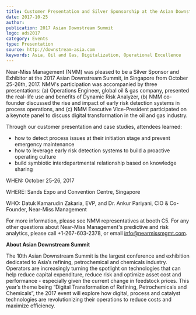 ```yaml
---  
title: Customer Presentation and Silver Sponsorship at the Asian Downstream Summit
date: 2017-10-25
author: 
publication: 2017 Asian Downstream Summit
logo: ads2017
category: Events
type: Presentation
source: http://downstream-asia.com
keywords: Asia, Oil and Gas, Digitalization, Operational Excellence
---
```

Near-Miss Management (NMM) was pleased to be a Silver Sponsor and Exhibitor at the 2017 Asian Downstream Summit, in Singapore from October 25-26th, 2017. NMM's participation was accompanied by three presentations: (a) Operations Engineer, global oil & gas company, presented the real-life use and benefits of Dynamic Risk Analyzer, (b) NMM co-founder discussed the rise and impact of early risk detection systems in process operations, and (c) NMM Executive Vice-President participated on a keynote panel to discuss digital transformation in the oil and gas industry. 

Through our customer presentation and case studies, attendees learned:
- how to detect process issues at their initiation stage and prevent emergency maintenance
- how to leverage early risk detection systems to build a proactive operating culture
- build symbiotic interdepartmental relationship based on knowledge sharing 

WHEN: October 25-26, 2017

WHERE: Sands Expo and Convention Centre, Singapore

WHO: Datuk Kamarudin Zakaria, EVP, and Dr. Ankur Pariyani, CIO & Co-Founder, Near-Miss Management

For more information, please see NMM representatives at booth C5.  For any other questions about Near-Miss Management's predictive and risk analytics, please call +1-267-603-2378, or email info@nearmissmgmt.com.


**About Asian Downstream Summit**

The 10th Asian Downstream Summit is the largest conference and exhibition dedicated to Asia’s refining, petrochemical and chemicals industry. Operators are increasingly turning the spotlight on technologies that can help reduce capital expenditure, reduce risk and optimize asset cost and performance - especially given the current change in feedstock prices. This year’s theme being “Digital Transformation of Refining, Petrochemicals and Chemicals”, the 2017 event will explore how digital, process and catalyst technologies are revolutionizing their operations to reduce costs and maximize efficiency.
